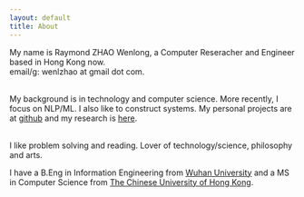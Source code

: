 ```yaml
---
layout: default
title: About
---
```

My name is Raymond ZHAO Wenlong, a Computer Reseracher and Engineer based in Hong Kong now.  
email/g: wenlzhao at gmail dot com.  
<br> 

My background is in technology and computer science.  More recently, I focus on NLP/ML.  I also like to construct systems.  My personal projects are at [github](https://github.com/muyun) and my research is [here](http://muyun.github.io/research/).  
<br> 

I like problem solving and reading.  Lover of technology/science, philosophy and arts. 
<br> 


I have a B.Eng in Information Engineering from [Wuhan University](https://www.sciencemag.org/collections/celebrating-125-years-academic-excellence-wuhan-university-1893-2018?fbclid=IwAR0RzFSkpxaI8wk61JDnE7p6SWr7SlKXLyoFHkrg4-iqKGiRyE2gZfaGl8s) and a MS in Computer Science from [The Chinese University of Hong Kong](http://www.cuhk.edu.hk/english/index.html).    
<br> 
 




